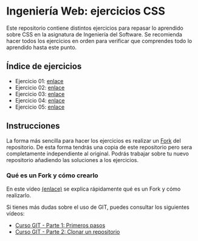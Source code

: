 # Ingeniería Web: ejercicios CSS

Este repositorio contiene distintos ejercicios para repasar lo aprendido sobre CSS en la asignatura de Ingeniería del Software. Se recomienda hacer todos los ejercicios en orden para verificar que comprendes todo lo aprendido hasta este punto.

## Índice de ejercicios
- Ejercicio 01: [enlace](https://github.com/jvadillo/iw-ejercicios-css/tree/master/01)
- Ejercicio 02: [enlace](https://github.com/jvadillo/iw-ejercicios-css/tree/master/02)
- Ejercicio 03: [enlace](https://github.com/jvadillo/iw-ejercicios-css/tree/master/03)
- Ejercicio 04: [enlace](https://github.com/jvadillo/iw-ejercicios-css/tree/master/04)
- Ejercicio 05: [enlace](https://github.com/jvadillo/iw-ejercicios-css/tree/master/05)

## Instrucciones
La forma más sencilla para hacer los ejercicios es realizar un [Fork](https://help.github.com/es/github/getting-started-with-github/fork-a-repo) del repositorio. De esta forma tendrás una copia de este repositorio pero sera completamente independiente al original. Podrás trabajar sobre tu nuevo repositorio añadiendo las soluciones a los ejercicios.

### Qué es un Fork y cómo crearlo
En este vídeo [(enlace)](https://www.youtube.com/watch?v=zyT0sl3-kxE) se explica rápidamente qué es un Fork y cómo realizarlo.

Si tienes más dudas sobre el uso de GIT, puedes consultar los siguientes vídeos:

- [Curso GIT - Parte 1: Primeros pasos](https://www.youtube.com/watch?v=PU6_iDcqFu8)
- [Curso GIT - Parte 2: Clonar un repositorio](https://www.youtube.com/watch?v=8CbJxtjgko0)
